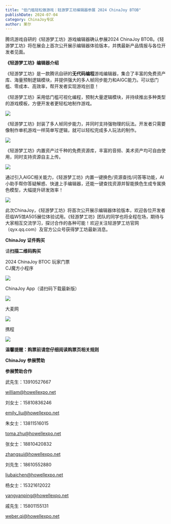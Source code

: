 ```yaml
---
title: "低门槛轻松做游戏：轻游梦工坊编辑器参展 2024 ChinaJoy BTOB"
publishDate: 2024-07-04
category: ChinaJoy专区
author: 莱尔
---
```


腾讯游戏自研的《轻游梦工坊》游戏编辑器确认参展2024 ChinaJoy BTOB。《轻游梦工坊》将在展会上首次公开展示编辑器体验版本，并携最新产品情报与各位开发者见面。

**《轻游梦工坊》编辑器介绍**

《轻游梦工坊》是一款腾讯自研的**无代码编程**游戏编辑器，集合了丰富的免费资产库、海量预制逻辑模块，并提供强大的多人帧同步能力和AIGC能力。可以低门槛、零成本、高效率，帮开发者实现游戏创意！

《轻游梦工坊》采用低门槛可视化编程，预制大量逻辑模块，并持续推出多种类型的游戏模板，方便开发者更轻松地制作游戏。

![](https://ec-net-1251389766.cos.ap-shanghai.myqcloud.com/wp-content/uploads/2024/07/20240704200447719.png)

《轻游梦工坊》封装了多人帧同步能力，并同时支持强物理的玩法。开发者只需要像制作单机游戏一样简单写逻辑，就可以轻松完成多人玩法的制作。

![](https://ec-net-1251389766.cos.ap-shanghai.myqcloud.com/wp-content/uploads/2024/07/20240704200451306.png)

《轻游梦工坊》内置资产过千种的免费资源库，丰富的音频、美术资产均可自由使用，同时支持资源自主上传。

![](https://ec-net-1251389766.cos.ap-shanghai.myqcloud.com/wp-content/uploads/2024/07/20240704200454357.png)

通过引入AIGC相关能力，《轻游梦工坊》内置一键换色/资源查找/问答等功能，AI小助手帮你答疑解惑、快速上手编辑器，还能一键查找资源并智能换色生成专属换色模型，大幅提升研发效率！

![](https://ec-net-1251389766.cos.ap-shanghai.myqcloud.com/wp-content/uploads/2024/07/20240704200459433.png)

此次ChinaJoy，《轻游梦工坊》将首次公开展示编辑器体验版本，欢迎各位开发者莅临W5馆A505展位体验试用。《轻游梦工坊》团队的同学也将全程在场，期待与大家相互交流学习，探讨合作的各种可能！欢迎关注轻游梦工坊官网（qyx.qq.com）及官方公众号获得梦工坊最新消息。

**ChinaJoy** **证件购买**

  
请**扫描二维码购买**

2024 ChinaJoy BTOC 玩家门票  
CJ魔方小程序  

![](https://ec-net-1251389766.cos.ap-shanghai.myqcloud.com/wp-content/uploads/2024/07/20240704200505587.png)

  
ChinaJoy App（请扫码下载最新版）

![](https://ec-net-1251389766.cos.ap-shanghai.myqcloud.com/wp-content/uploads/2024/07/20240704200507602.png)

大麦网

![](https://ec-net-1251389766.cos.ap-shanghai.myqcloud.com/wp-content/uploads/2024/07/20240704200510821.png)

携程

![](https://ec-net-1251389766.cos.ap-shanghai.myqcloud.com/wp-content/uploads/2024/07/20240704200512489.png)

**温馨提醒：购票前请您仔细阅读购票页相关规则**

**ChinaJoy** **参展赞助**

**参展赞助合作**

武先生：13910527667

[william@howellexpo.net](mailto:william@howellexpo.net)

刘女士：15810836246

[emily\_liu@howellexpo.net](mailto:emily_liu@howellexpo.net)

朱女士：13811516015

[toma.zhu@howellexpo.net](mailto:toma.zhu@howellexpo.net)

张女士：18810420832

[zhangsui@howellexpo.net](mailto:zhangsui@howellexpo.net)

刘先生：18610552880

[liubaichen@howellexpo.net](mailto:liubaichen@howellexpo.net)

杨女士：15321612022

[yangyanping@howellexpo.net](mailto:yangyanping@howellexpo.net)

戚先生：15801155131

weber.qi@howellexpo.net
